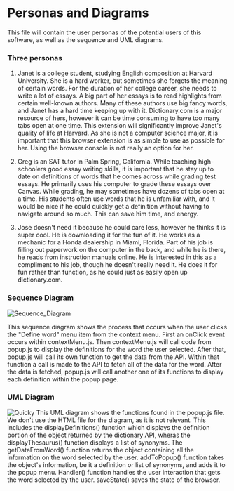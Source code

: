 # Personas and Diagrams
This file will contain the user personas of the potential users of this software, as well as the sequence and UML diagrams.


### Three personas
  1. Janet is a college student, studying English composition at Harvard University. She is a hard worker, but sometimes she forgets the meaning of certain words. For the duration of her college career, she needs to write a lot of essays. A big part of her essays is to read highlights from certain well-known authors. Many of these authors use big fancy words, and Janet has a hard time keeping up with it. Dictionary.com is a major resource of hers, however it can be time consuming to have too many tabs open at one time. This extension will significantly improve Janet's quality of life at Harvard. As she is not a computer science major, it is important that this browser extension is as simple to use as possible for her. Using the browser console is not really an option for her.

  2. Greg is an SAT tutor in Palm Spring, California. While teaching high-schoolers good essay writing skills, it is important that he stay up to date on definitions of words that he comes across while grading test essays. He primarily uses his computer to grade these essays over Canvas. While grading, he may sometimes have dozens of tabs open at a time. His students often use words that he is unfamiliar with, and it would be nice if he could quickly get a definition without having to navigate around so much. This can save him time, and energy.

  3. Jose doesn't need it because he could care less, however he thinks it is super cool. He is downloading it for the fun of it. He works as a mechanic for a Honda dealership in Miami, Florida. Part of his job is filling out paperwork on the computer in the back, and while he is there, he reads from instruction manuals online. He is interested in this as a compliment to his job, though he doesn't really need it. He does it for fun rather than function, as he could just as easily open up dictionary.com.

### Sequence Diagram

![Sequence_Diagram](https://user-images.githubusercontent.com/12466823/142452374-8a31a2ff-d658-4156-8f21-737814ab1d21.png)

  This sequence diagram shows the process that occurs when the user clicks the "Define word" menu item from the context menu. First an onClick event occurs within contextMenu.js. Then contextMenu.js will call code from popup.js to display the definitions for the word the user selected. After that, popup.js will call its own function to get the data from the API. Within that function a call is made to the API to fetch all of the data for the word. After the data is fetched, popup.js will call another one of its functions to display each definition within the popup page.

### UML Diagram
![Quicky](https://user-images.githubusercontent.com/89669624/144489991-a5da156f-ff1a-40ff-94a4-c493b0fa5d16.png)
  This UML diagram shows the functions found in the popup.js file. We don't use the HTML file for the diagram, as it is not relevant. This includes the displayDefinitions() function
  which displays the definition portion of the object returned by the dictionary API, wheras the displayThesaurus() function displays a list of synonyms. The getDataFromWord() function
  returns the object containing all the information on the word selected by the user. addToPopup() function takes the object's information, be it a definition or list of synonyms, and
  adds it to the popup menu. Handler() function handles the user interaction that gets the word selected by the user. saveState() saves the state of the browser.

